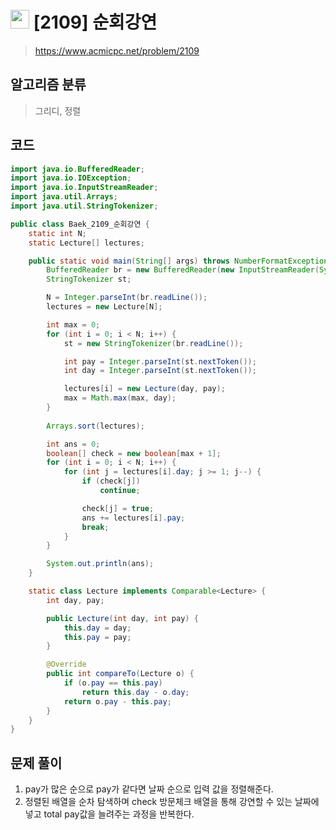 # <img src="https://d2gd6pc034wcta.cloudfront.net/tier/13.svg" width="30"> [2109] 순회강연
> https://www.acmicpc.net/problem/2109
## 알고리즘 분류
> 그리디, 정렬

## 코드
```java
import java.io.BufferedReader;
import java.io.IOException;
import java.io.InputStreamReader;
import java.util.Arrays;
import java.util.StringTokenizer;

public class Baek_2109_순회강연 {
	static int N;
	static Lecture[] lectures;

	public static void main(String[] args) throws NumberFormatException, IOException {
		BufferedReader br = new BufferedReader(new InputStreamReader(System.in));
		StringTokenizer st;

		N = Integer.parseInt(br.readLine());
		lectures = new Lecture[N];

		int max = 0;
		for (int i = 0; i < N; i++) {
			st = new StringTokenizer(br.readLine());

			int pay = Integer.parseInt(st.nextToken());
			int day = Integer.parseInt(st.nextToken());

			lectures[i] = new Lecture(day, pay);
			max = Math.max(max, day);
		}
		
		Arrays.sort(lectures);

		int ans = 0;
		boolean[] check = new boolean[max + 1];
		for (int i = 0; i < N; i++) {
			for (int j = lectures[i].day; j >= 1; j--) {
				if (check[j])
					continue;

				check[j] = true;
				ans += lectures[i].pay;
				break;
			}
		}

		System.out.println(ans);
	}

	static class Lecture implements Comparable<Lecture> {
		int day, pay;

		public Lecture(int day, int pay) {
			this.day = day;
			this.pay = pay;
		}

		@Override
		public int compareTo(Lecture o) {
			if (o.pay == this.pay)
				return this.day - o.day;
			return o.pay - this.pay;
		}
	}
}
```

## 문제 풀이
1. pay가 많은 순으로 pay가 같다면 날짜 순으로 입력 값을 정렬해준다.
1. 정렬된 배열을 순차 탐색하며 check  방문체크 배열을 통해 강연할 수 있는 날짜에 넣고 total pay값을 늘려주는 과정을 반복한다.
